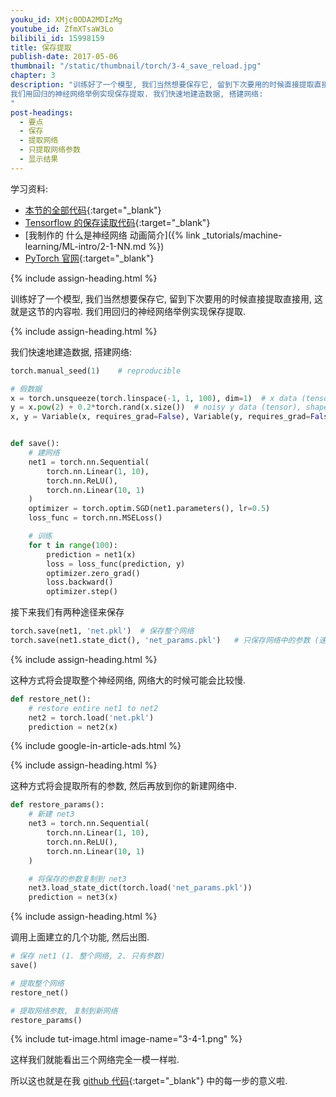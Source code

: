 ```yaml
---
youku_id: XMjc0ODA2MDIzMg
youtube_id: ZfmXTsaW3Lo
bilibili_id: 15998159
title: 保存提取
publish-date: 2017-05-06
thumbnail: "/static/thumbnail/torch/3-4_save_reload.jpg"
chapter: 3
description: "训练好了一个模型, 我们当然想要保存它, 留到下次要用的时候直接提取直接用, 这就是这节的内容啦.
我们用回归的神经网络举例实现保存提取. 我们快速地建造数据, 搭建网络:
"
post-headings:
  - 要点
  - 保存
  - 提取网络
  - 只提取网络参数
  - 显示结果
---
```



学习资料:
  * [本节的全部代码](https://github.com/MorvanZhou/PyTorch-Tutorial/blob/master/tutorial-contents/304_save_reload.py){:target="_blank"}
  * [Tensorflow 的保存读取代码](https://github.com/MorvanZhou/Tensorflow-Tutorial/blob/master/tutorial-contents/303_save_reload.py){:target="_blank"}
  * [我制作的 什么是神经网络 动画简介]({% link _tutorials/machine-learning/ML-intro/2-1-NN.md %})
  * [PyTorch 官网](http://pytorch.org/){:target="_blank"}

{% include assign-heading.html %}

训练好了一个模型, 我们当然想要保存它, 留到下次要用的时候直接提取直接用, 这就是这节的内容啦.
我们用回归的神经网络举例实现保存提取.




{% include assign-heading.html %}

我们快速地建造数据, 搭建网络:

```python
torch.manual_seed(1)    # reproducible

# 假数据
x = torch.unsqueeze(torch.linspace(-1, 1, 100), dim=1)  # x data (tensor), shape=(100, 1)
y = x.pow(2) + 0.2*torch.rand(x.size())  # noisy y data (tensor), shape=(100, 1)
x, y = Variable(x, requires_grad=False), Variable(y, requires_grad=False)


def save():
    # 建网络
    net1 = torch.nn.Sequential(
        torch.nn.Linear(1, 10),
        torch.nn.ReLU(),
        torch.nn.Linear(10, 1)
    )
    optimizer = torch.optim.SGD(net1.parameters(), lr=0.5)
    loss_func = torch.nn.MSELoss()

    # 训练
    for t in range(100):
        prediction = net1(x)
        loss = loss_func(prediction, y)
        optimizer.zero_grad()
        loss.backward()
        optimizer.step()
```

接下来我们有两种途径来保存

```python
torch.save(net1, 'net.pkl')  # 保存整个网络
torch.save(net1.state_dict(), 'net_params.pkl')   # 只保存网络中的参数 (速度快, 占内存少)
```

{% include assign-heading.html %}

这种方式将会提取整个神经网络, 网络大的时候可能会比较慢.

```python
def restore_net():
    # restore entire net1 to net2
    net2 = torch.load('net.pkl')
    prediction = net2(x)
```

{% include google-in-article-ads.html %}

{% include assign-heading.html %}

这种方式将会提取所有的参数, 然后再放到你的新建网络中.

```python
def restore_params():
    # 新建 net3
    net3 = torch.nn.Sequential(
        torch.nn.Linear(1, 10),
        torch.nn.ReLU(),
        torch.nn.Linear(10, 1)
    )

    # 将保存的参数复制到 net3
    net3.load_state_dict(torch.load('net_params.pkl'))
    prediction = net3(x)
```


{% include assign-heading.html %}

调用上面建立的几个功能, 然后出图.

```python
# 保存 net1 (1. 整个网络, 2. 只有参数)
save()

# 提取整个网络
restore_net()

# 提取网络参数, 复制到新网络
restore_params()
```

{% include tut-image.html image-name="3-4-1.png" %}

这样我们就能看出三个网络完全一模一样啦.

所以这也就是在我 [github 代码](https://github.com/MorvanZhou/PyTorch-Tutorial/blob/master/tutorial-contents/304_save_reload.py){:target="_blank"} 中的每一步的意义啦.


